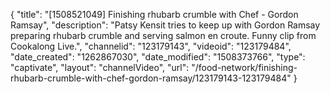 {
    "title": "[1508521049] Finishing rhubarb crumble with Chef - Gordon Ramsay",
    "description": "Patsy Kensit tries to keep up with Gordon Ramsay preparing rhubarb crumble and serving salmon en croute. Funny clip from Cookalong Live.",
    "channelid": "123179143",
    "videoid": "123179484",
    "date_created": "1262867030",
    "date_modified": "1508373766",
    "type": "captivate",
    "layout": "channelVideo",
    "url": "\/food-network\/finishing-rhubarb-crumble-with-chef-gordon-ramsay\/123179143-123179484"
}